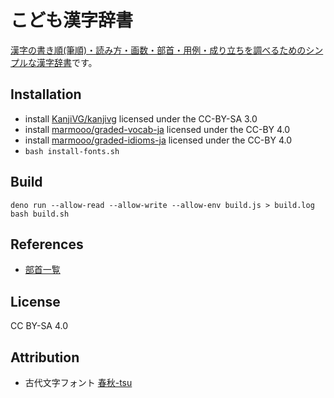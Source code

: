 # こども漢字辞書

[漢字の書き順(筆順)・読み方・画数・部首・用例・成り立ちを調べるためのシンプルな漢字辞書](https://marmooo.github.io/kanji-dict/)です。

## Installation

- install [KanjiVG/kanjivg](https://github.com/KanjiVG/kanjivg) licensed under
  the CC-BY-SA 3.0
- install [marmooo/graded-vocab-ja](https://github.com/marmooo/graded-vocab-ja)
  licensed under the CC-BY 4.0
- install
  [marmooo/graded-idioms-ja](https://github.com/marmooo/graded-idioms-ja)
  licensed under the CC-BY 4.0
- `bash install-fonts.sh`

## Build

```
deno run --allow-read --allow-write --allow-env build.js > build.log
bash build.sh
```

## References

- [部首一覧](http://etc.dounokouno.com/bushu-search/bushu-list.html)

## License

CC BY-SA 4.0

## Attribution

- 古代文字フォント [春秋-tsu](http://www.tarojiro.co.jp/kanji/shunju-tsu/)
